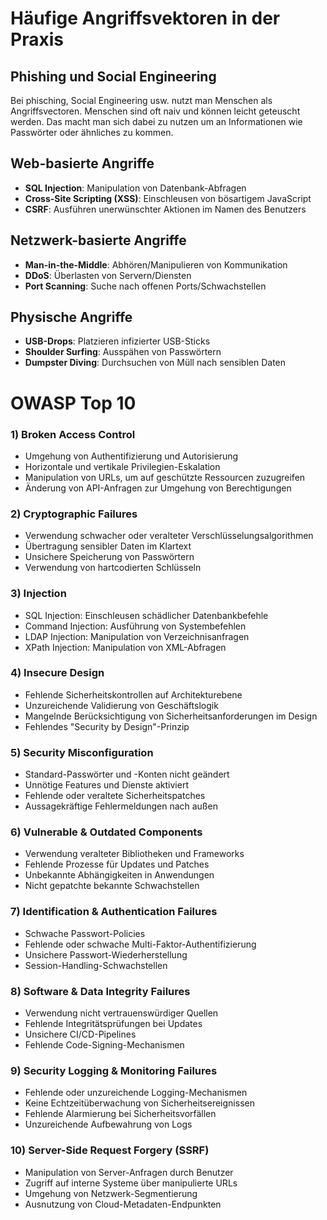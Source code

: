 # Häufige Angriffsvektoren in der Praxis

## Phishing und Social Engineering

Bei phisching, Social Engineering usw. nutzt man Menschen als Angriffsvectoren. Menschen sind oft naiv und können leicht geteuscht werden. Das macht man sich dabei zu nutzen um an Informationen wie Passwörter oder ähnliches zu kommen.

## Web-basierte Angriffe
- **SQL Injection**: Manipulation von Datenbank-Abfragen
- **Cross-Site Scripting (XSS)**: Einschleusen von bösartigem JavaScript
- **CSRF**: Ausführen unerwünschter Aktionen im Namen des Benutzers

## Netzwerk-basierte Angriffe
- **Man-in-the-Middle**: Abhören/Manipulieren von Kommunikation
- **DDoS**: Überlasten von Servern/Diensten
- **Port Scanning**: Suche nach offenen Ports/Schwachstellen

## Physische Angriffe
- **USB-Drops**: Platzieren infizierter USB-Sticks
- **Shoulder Surfing**: Ausspähen von Passwörtern
- **Dumpster Diving**: Durchsuchen von Müll nach sensiblen Daten

# OWASP Top 10

### 1) Broken Access Control
- Umgehung von Authentifizierung und Autorisierung
- Horizontale und vertikale Privilegien-Eskalation
- Manipulation von URLs, um auf geschützte Ressourcen zuzugreifen
- Änderung von API-Anfragen zur Umgehung von Berechtigungen

### 2) Cryptographic Failures
- Verwendung schwacher oder veralteter Verschlüsselungsalgorithmen
- Übertragung sensibler Daten im Klartext
- Unsichere Speicherung von Passwörtern
- Verwendung von hartcodierten Schlüsseln

### 3) Injection
- SQL Injection: Einschleusen schädlicher Datenbankbefehle
- Command Injection: Ausführung von Systembefehlen
- LDAP Injection: Manipulation von Verzeichnisanfragen
- XPath Injection: Manipulation von XML-Abfragen

### 4) Insecure Design
- Fehlende Sicherheitskontrollen auf Architekturebene
- Unzureichende Validierung von Geschäftslogik
- Mangelnde Berücksichtigung von Sicherheitsanforderungen im Design
- Fehlendes "Security by Design"-Prinzip

### 5) Security Misconfiguration
- Standard-Passwörter und -Konten nicht geändert
- Unnötige Features und Dienste aktiviert
- Fehlende oder veraltete Sicherheitspatches
- Aussagekräftige Fehlermeldungen nach außen

### 6) Vulnerable & Outdated Components
- Verwendung veralteter Bibliotheken und Frameworks
- Fehlende Prozesse für Updates und Patches
- Unbekannte Abhängigkeiten in Anwendungen
- Nicht gepatchte bekannte Schwachstellen

### 7) Identification & Authentication Failures
- Schwache Passwort-Policies
- Fehlende oder schwache Multi-Faktor-Authentifizierung
- Unsichere Passwort-Wiederherstellung
- Session-Handling-Schwachstellen

### 8) Software & Data Integrity Failures
- Verwendung nicht vertrauenswürdiger Quellen
- Fehlende Integritätsprüfungen bei Updates
- Unsichere CI/CD-Pipelines
- Fehlende Code-Signing-Mechanismen

### 9) Security Logging & Monitoring Failures
- Fehlende oder unzureichende Logging-Mechanismen
- Keine Echtzeitüberwachung von Sicherheitsereignissen
- Fehlende Alarmierung bei Sicherheitsvorfällen
- Unzureichende Aufbewahrung von Logs

### 10) Server-Side Request Forgery (SSRF)
- Manipulation von Server-Anfragen durch Benutzer
- Zugriff auf interne Systeme über manipulierte URLs
- Umgehung von Netzwerk-Segmentierung
- Ausnutzung von Cloud-Metadaten-Endpunkten
